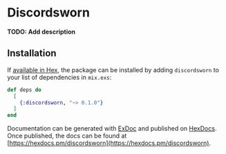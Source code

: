 # Discordsworn

**TODO: Add description**

## Installation

If [available in Hex](https://hex.pm/docs/publish), the package can be installed
by adding `discordsworn` to your list of dependencies in `mix.exs`:

```elixir
def deps do
  [
    {:discordsworn, "~> 0.1.0"}
  ]
end
```

Documentation can be generated with [ExDoc](https://github.com/elixir-lang/ex_doc)
and published on [HexDocs](https://hexdocs.pm). Once published, the docs can
be found at [https://hexdocs.pm/discordsworn](https://hexdocs.pm/discordsworn).

